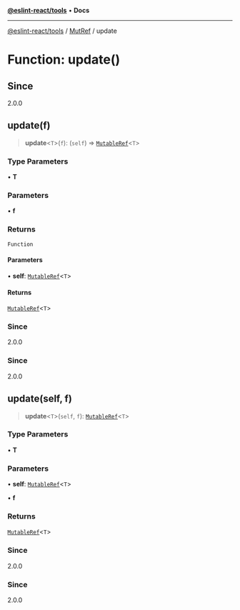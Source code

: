 [**@eslint-react/tools**](../../../README.md) • **Docs**

***

[@eslint-react/tools](../../../README.md) / [MutRef](../README.md) / update

# Function: update()

## Since

2.0.0

## update(f)

> **update**\<`T`\>(`f`): (`self`) => [`MutableRef`](../interfaces/MutableRef.md)\<`T`\>

### Type Parameters

• **T**

### Parameters

• **f**

### Returns

`Function`

#### Parameters

• **self**: [`MutableRef`](../interfaces/MutableRef.md)\<`T`\>

#### Returns

[`MutableRef`](../interfaces/MutableRef.md)\<`T`\>

### Since

2.0.0

### Since

2.0.0

## update(self, f)

> **update**\<`T`\>(`self`, `f`): [`MutableRef`](../interfaces/MutableRef.md)\<`T`\>

### Type Parameters

• **T**

### Parameters

• **self**: [`MutableRef`](../interfaces/MutableRef.md)\<`T`\>

• **f**

### Returns

[`MutableRef`](../interfaces/MutableRef.md)\<`T`\>

### Since

2.0.0

### Since

2.0.0
